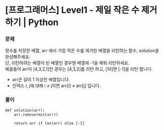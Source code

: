 # [프로그래머스] Level1 - 제일 작은 수 제거하기 | Python

### 문제
정수를 저장한 배열, arr 에서 가장 작은 수를 제거한 배열을 리턴하는 함수, solution을 완성해주세요.  
단, 리턴하려는 배열이 빈 배열인 경우엔 배열에 -1을 채워 리턴하세요.  
예를들어 arr이 [4,3,2,1]인 경우는 [4,3,2]를 리턴 하고, [10]면 [-1]을 리턴 합니다.
+ arr은 길이 1 이상인 배열입니다.
+ 인덱스 i, j에 대해 i ≠ j이면 arr[i] ≠ arr[j] 입니다.


### 풀이
```
def solution(arr):
    arr.remove(min(arr))
    
    return arr if len(arr) else [-1]
```
